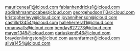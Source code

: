 mauriceneal1@icloud.com
fabianhendricks1@icloud.com
abdirahmanmccabe@icloud.com
georgehudson113@icloud.com
kristopherlevy@icloud.com
jovannihenson@icloud.com
castillo13454@icloud.com
halleherrera11@icloud.com
ronanwalls@icloud.com
benday827273@icloud.com
mayer1345@icloud.com
dariuskent546@icloud.com
braydenlivingston@icloud.com
aaranfarmer@icloud.com
silva1454@icloud.com
